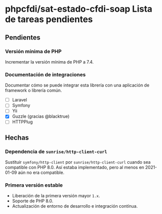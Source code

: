 # phpcfdi/sat-estado-cfdi-soap Lista de tareas pendientes

## Pendientes

### Versión mínima de PHP

Incrementar la versión mínima de PHP a 7.4.

### Documentación de integraciones

Documentar cómo se puede integrar esta librería con una aplicación de framework o librería común.
  - [ ] Laravel
  - [ ] Symfony
  - [ ] Yii
  - [X] Guzzle (gracias @blacktrue)
  - [ ] HTTPPlug

## Hechas

### Dependencia de `sunrise/http-client-curl`

Sustituir `symfony/http-client` por `sunrise/http-client-curl` cuando sea compatible con PHP 8.0.
Así estaba implementado, pero al menos en 2021-01-09 aún no era compatible.

### Primera versión estable

- Liberación de la primera versión mayor `1.x`.
- Soporte de PHP 8.0.
- Actualización de entorno de desarrollo e integración contínua.

